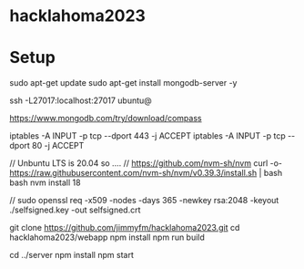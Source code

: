 # hacklahoma2023


# Setup

sudo apt-get update
sudo apt-get install mongodb-server -y


ssh -L27017:localhost:27017 ubuntu@<ip>

https://www.mongodb.com/try/download/compass


iptables -A INPUT -p tcp --dport 443 -j ACCEPT
iptables -A INPUT -p tcp --dport 80 -j ACCEPT


// Unbuntu LTS is 20.04 so ....
// https://github.com/nvm-sh/nvm
curl -o- https://raw.githubusercontent.com/nvm-sh/nvm/v0.39.3/install.sh | bash
bash
nvm install 18

 // sudo openssl req -x509 -nodes -days 365 -newkey rsa:2048 -keyout ./selfsigned.key -out selfsigned.crt

git clone https://github.com/jimmyfm/hacklahoma2023.git
cd hacklahoma2023/webapp
npm install
npm run build

cd ../server
npm install
npm start